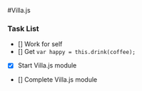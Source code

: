 #Villa.js

### Task List
- [] Work for self
- [] Get ```var happy = this.drink(coffee);```
- [x] Start Villa.js module
- [] Complete Villa.js module